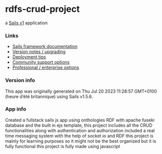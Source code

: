 # rdfs-crud-project

a [Sails v1](https://sailsjs.com) application


### Links

+ [Sails framework documentation](https://sailsjs.com/get-started)
+ [Version notes / upgrading](https://sailsjs.com/documentation/upgrading)
+ [Deployment tips](https://sailsjs.com/documentation/concepts/deployment)
+ [Community support options](https://sailsjs.com/support)
+ [Professional / enterprise options](https://sailsjs.com/enterprise)


### Version info

This app was originally generated on Thu Jul 20 2023 11:28:57 GMT+0100 (heure d’été britannique) using Sails v1.5.6.

### App info
Created a fullstack sails js app using onthologies RDF with apache fuseki database and the built in ejs template,
this project includes all the CRUD functionalities along with authentication and authorization 
included a real time messaging system with the help of socket io and RDF
this project is mainly for learning purposes so it might not be the best organized but it is fully functional
this project is fully made using javascript



